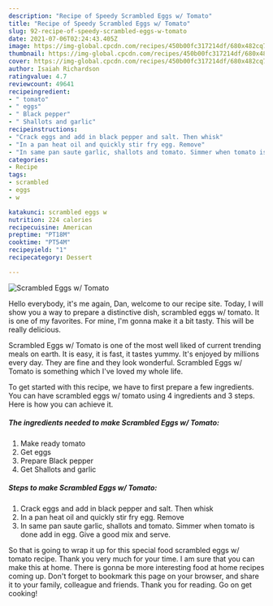 ```yaml
---
description: "Recipe of Speedy Scrambled Eggs w/ Tomato"
title: "Recipe of Speedy Scrambled Eggs w/ Tomato"
slug: 92-recipe-of-speedy-scrambled-eggs-w-tomato
date: 2021-07-06T02:24:43.405Z
image: https://img-global.cpcdn.com/recipes/450b00fc317214df/680x482cq70/scrambled-eggs-w-tomato-recipe-main-photo.jpg
thumbnail: https://img-global.cpcdn.com/recipes/450b00fc317214df/680x482cq70/scrambled-eggs-w-tomato-recipe-main-photo.jpg
cover: https://img-global.cpcdn.com/recipes/450b00fc317214df/680x482cq70/scrambled-eggs-w-tomato-recipe-main-photo.jpg
author: Isaiah Richardson
ratingvalue: 4.7
reviewcount: 49641
recipeingredient:
- " tomato"
- " eggs"
- " Black pepper"
- " Shallots and garlic"
recipeinstructions:
- "Crack eggs and add in black pepper and salt. Then whisk"
- "In a pan heat oil and quickly stir fry egg. Remove"
- "In same pan saute garlic, shallots and tomato. Simmer when tomato is done add in egg. Give a good mix and serve."
categories:
- Recipe
tags:
- scrambled
- eggs
- w

katakunci: scrambled eggs w 
nutrition: 224 calories
recipecuisine: American
preptime: "PT18M"
cooktime: "PT54M"
recipeyield: "1"
recipecategory: Dessert

---
```



![Scrambled Eggs w/ Tomato](https://img-global.cpcdn.com/recipes/450b00fc317214df/680x482cq70/scrambled-eggs-w-tomato-recipe-main-photo.jpg)

Hello everybody, it's me again, Dan, welcome to our recipe site. Today, I will show you a way to prepare a distinctive dish, scrambled eggs w/ tomato. It is one of my favorites. For mine, I'm gonna make it a bit tasty. This will be really delicious.

Scrambled Eggs w/ Tomato is one of the most well liked of current trending meals on earth. It is easy, it is fast, it tastes yummy. It's enjoyed by millions every day. They are fine and they look wonderful. Scrambled Eggs w/ Tomato is something which I've loved my whole life.




To get started with this recipe, we have to first prepare a few ingredients. You can have scrambled eggs w/ tomato using 4 ingredients and 3 steps. Here is how you can achieve it.

<!--inarticleads1-->

##### The ingredients needed to make Scrambled Eggs w/ Tomato:

1. Make ready  tomato
1. Get  eggs
1. Prepare  Black pepper
1. Get  Shallots and garlic




<!--inarticleads2-->

##### Steps to make Scrambled Eggs w/ Tomato:

1. Crack eggs and add in black pepper and salt. Then whisk
1. In a pan heat oil and quickly stir fry egg. Remove
1. In same pan saute garlic, shallots and tomato. Simmer when tomato is done add in egg. Give a good mix and serve.




So that is going to wrap it up for this special food scrambled eggs w/ tomato recipe. Thank you very much for your time. I am sure that you can make this at home. There is gonna be more interesting food at home recipes coming up. Don't forget to bookmark this page on your browser, and share it to your family, colleague and friends. Thank you for reading. Go on get cooking!
